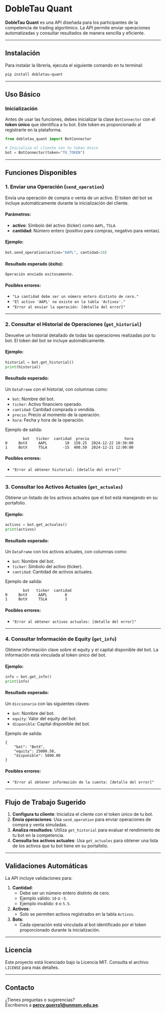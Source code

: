 # DobleTau Quant

**DobleTau Quant** es una API diseñada para los participantes de la competencia de trading algoritmico. La API permite enviar operaciones automatizadas y consultar resultados de manera sencilla y eficiente.

---

## Instalación

Para instalar la librería, ejecuta el siguiente comando en tu terminal:

```bash
pip install dobletau-quant
```

---

## Uso Básico

### Inicialización

Antes de usar las funciones, debes inicializar la clase `BotConnector` con el **token único** que identifica a tu bot. Este token es proporcionado al registrarte en la plataforma.

```python
from dobletau_quant import BotConnector

# Inicializa el cliente con tu token único
bot = BotConnector(token="TU_TOKEN")
```

---

## Funciones Disponibles

### 1. Enviar una Operación (`send_operation`)

Envía una operación de compra o venta de un activo. El token del bot se incluye automáticamente durante la inicialización del cliente.

#### Parámetros:
- **activo**: Símbolo del activo (ticker) como `AAPL`, `TSLA`.
- **cantidad**: Número entero (positivo para compras, negativo para ventas).

#### Ejemplo:
```python
bot.send_operation(activo="AAPL", cantidad=10)
```

#### Resultado esperado (éxito):
```
Operación enviada exitosamente.
```

#### Posibles errores:
- `"La cantidad debe ser un número entero distinto de cero."`
- `"El activo 'AAPL' no existe en la tabla 'Activos'."`
- `"Error al enviar la operación: [detalle del error]"`

---

### 2. Consultar el Historial de Operaciones (`get_historial`)

Devuelve un historial detallado de todas las operaciones realizadas por tu bot. El token del bot se incluye automáticamente.

#### Ejemplo:
```python
historial = bot.get_historial()
print(historial)
```

#### Resultado esperado:
Un `DataFrame` con el historial, con columnas como:
- `bot`: Nombre del bot.
- `ticker`: Activo financiero operado.
- `cantidad`: Cantidad comprada o vendida.
- `precio`: Precio al momento de la operación.
- `hora`: Fecha y hora de la operación.

Ejemplo de salida:
```
        bot   ticker  cantidad  precio                hora
0     BotX     AAPL        10  150.25  2024-12-22 10:30:00
1     BotX     TSLA       -15  400.50  2024-12-21 12:00:00
```

#### Posibles errores:
- `"Error al obtener historial: [detalle del error]"`

---

### 3. Consultar los Activos Actuales (`get_actuales`)

Obtiene un listado de los activos actuales que el bot está manejando en su portafolio.

#### Ejemplo:
```python
activos = bot.get_actuales()
print(activos)
```

#### Resultado esperado:
Un `DataFrame` con los activos actuales, con columnas como:
- `bot`: Nombre del bot.
- `ticker`: Símbolo del activo (ticker).
- `cantidad`: Cantidad de activos actuales.

Ejemplo de salida:
```
        bot   ticker  cantidad
0     BotX     AAPL        8
1     BotX     TSLA        3
```

#### Posibles errores:
- `"Error al obtener activos actuales: [detalle del error]"`

---

### 4. Consultar Información de Equity (`get_info`)

Obtiene información clave sobre el equity y el capital disponible del bot. La información está vinculada al token único del bot.

#### Ejemplo:
```python
info = bot.get_info()
print(info)
```

#### Resultado esperado:
Un `diccionario` con las siguientes claves:
- `bot`: Nombre del bot.
- `equity`: Valor del equity del bot.
- `disponible`: Capital disponible del bot.

Ejemplo de salida:
```
{
    "bot": "BotX",
    "equity": 25000.50,
    "disponible": 5000.00
}

```

#### Posibles errores:
- `"Error al obtener información de la cuenta: [detalle del error]"`

---

## Flujo de Trabajo Sugerido

1. **Configura tu cliente**: Inicializa el cliente con el token único de tu bot.
2. **Envia operaciones**: Usa `send_operation` para enviar operaciones de compra y venta simuladas.
3. **Analiza resultados**: Utiliza `get_historial` para evaluar el rendimiento de tu bot en la competencia.
4. **Consulta los activos actuales**: Usa `get_actuales` para obtener una lista de los activos que tu bot tiene en su portafolio.

---

## Validaciones Automáticas

La API incluye validaciones para:
1. **Cantidad**:
   - Debe ser un número entero distinto de cero.
   - Ejemplo válido: `10` o `-5`.
   - Ejemplo inválido: `0` o `5.5`.
2. **Activos**:
   - Solo se permiten activos registrados en la tabla `Activos`.
3. **Bots**:
   - Cada operación está vinculada al bot identificado por el token proporcionado durante la inicialización.

---

## Licencia

Este proyecto está licenciado bajo la Licencia MIT. Consulta el archivo `LICENSE` para más detalles.

---

## Contacto

¿Tienes preguntas o sugerencias?  
Escríbenos a **percy.guerra1@unmsm.edu.pe**.
